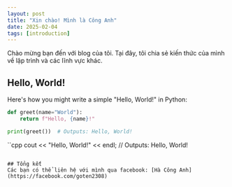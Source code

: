 ```yaml
---
layout: post
title: "Xin chào! Mình là Công Anh"
date: 2025-02-04
tags: [introduction]
---
```


Chào mừng bạn đến với blog của tôi. Tại đây, tôi chia sẻ kiến thức của mình về lập trình và các lĩnh vực khác.

## Hello, World!

Here's how you might write a simple "Hello, World!" in Python:

```python
def greet(name="World"):
    return f"Hello, {name}!"

print(greet())  # Outputs: Hello, World!
```

``cpp
cout << "Hello, World!" << endl; // Outputs: Hello, World!
```

## Tổng kết
Các bạn có thể liên hệ với mình qua facebook: [Hà Công Anh](https://facebook.com/goten2308)